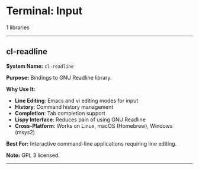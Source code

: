 # Terminal: Input

1 libraries

---

## cl-readline

**System Name:** `cl-readline`

**Purpose:** Bindings to GNU Readline library.

**Why Use It:**
- **Line Editing**: Emacs and vi editing modes for input
- **History**: Command history management
- **Completion**: Tab completion support
- **Lispy Interface**: Reduces pain of using GNU Readline
- **Cross-Platform**: Works on Linux, macOS (Homebrew), Windows (msys2)

**Best For:** Interactive command-line applications requiring line editing.

**Note:** GPL 3 licensed.

---


